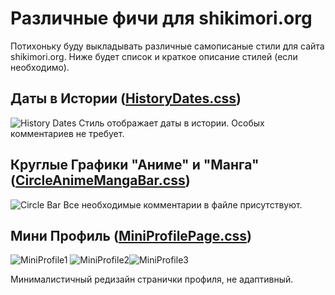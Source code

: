 # Различные фичи для shikimori.org
Потихоньку буду выкладывать различные самописаные стили для сайта shikimori.org.
Ниже будет список и краткое описание стилей (если необходимо).
## Даты в Истории ([HistoryDates.css](https://github.com/kaurkaur/Shikimori/blob/master/CSS/HistoryDates.css))
![History Dates](https://kawai.shikimori.org/system/user_images/original/25050/441291.jpg)
Стиль отображает даты в истории. Особых комментариев не требует.

## Круглые Графики "Аниме" и "Манга" ([CircleAnimeMangaBar.css](https://github.com/kaurkaur/Shikimori/blob/master/CSS/CircleAnimeMangaBar.css))
![Circle Bar](https://desu.shikimori.org/system/user_images/original/25050/441558.jpg)
Все необходимые комментарии в файле присутствуют.

## Мини Профиль ([MiniProfilePage.css](https://github.com/kaurkaur/Shikimori/blob/master/CSS/MiniProfilePage.css))
![MiniProfile1](https://moe.shikimori.org/system/user_images/original/25050/441787.jpg) ![MiniProfile2](https://dere.shikimori.org/system/user_images/original/25050/441789.jpg)![MiniProfile3](https://desu.shikimori.org/system/user_images/original/25050/441788.jpg)

Минималистичный редизайн странички профиля, не адаптивный.
